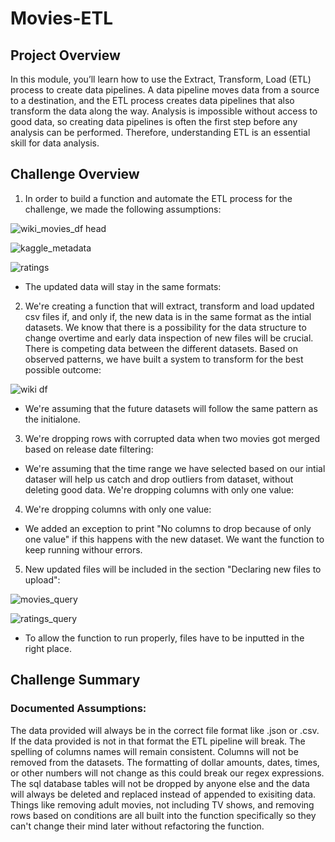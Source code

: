 # Movies-ETL

## Project Overview

In this module, you’ll learn how to use the Extract, Transform, Load (ETL) process to create data pipelines. A data pipeline moves data from a source to a destination, and the ETL process creates data pipelines that also transform the data along the way. Analysis is impossible without access to good data, so creating data pipelines is often the first step before any analysis can be performed. Therefore, understanding ETL is an essential skill for data analysis.

## Challenge Overview

1. In order to build a function and automate the ETL process for the challenge, we made the following assumptions:

![wiki_movies_df head](https://user-images.githubusercontent.com/107443962/199129454-31f00842-4171-46df-8cd6-a1df2a5732d4.png)

![kaggle_metadata](https://user-images.githubusercontent.com/107443962/199129470-41540975-1c94-43c8-bde8-3a356671a868.png)

![ratings ](https://user-images.githubusercontent.com/107443962/199129475-9c140b7a-b711-43b4-99d8-df4a67b41c0d.png)

 - The updated data will stay in the same formats:

2. We're creating a function that will extract, transform and load updated csv files if, and only if, the new data is in the same format as the intial datasets. We know that there is a possibility for the data structure to change overtime and early data inspection of new files will be crucial.
There is competing data between the different datasets. Based on observed patterns, we have built a system to transform for the best possible outcome:

![wiki df](https://user-images.githubusercontent.com/107443962/199129791-9eaf61e9-efb2-428e-8fe0-ece4e5ecd609.png)

  - We're assuming that the future datasets will follow the same pattern as the initialone.

3. We're dropping rows with corrupted data when two movies got merged based on release date filtering:

  - We're assuming that the time range we have selected based on our intial dataser will help us catch and drop outliers from dataset, without deleting good data.
We're dropping columns with only one value:

4. We're dropping columns with only one value: 
 
 - We added an exception to print "No columns to drop because of only one value" if this happens with the new dataset. We want the function to keep running withour errors.

5. New updated files will be included in the section "Declaring new files to upload":

![movies_query](https://user-images.githubusercontent.com/107443962/199130140-ec64ce71-89df-42c2-9245-3b8791c58496.png)

![ratings_query](https://user-images.githubusercontent.com/107443962/199130155-cb346094-cd09-4e3b-b6d5-40f2456dbcae.png)

  - To allow the function to run properly, files have to be inputted in the right place.

## Challenge Summary
### Documented Assumptions:

The data provided will always be in the correct file format like .json or .csv. If the data provided is not in that format the ETL pipeline will break. The spelling of columns names will remain consistent. Columns will not be removed from the datasets. The formatting of dollar amounts, dates, times, or other numbers will not change as this could break our regex expressions. The sql database tables will not be dropped by anyone else and the data will always be deleted and replaced instead of appended to exisiting data. Things like removing adult movies, not including TV shows, and removing rows based on conditions are all built into the function specifically so they can't change their mind later without refactoring the function.
